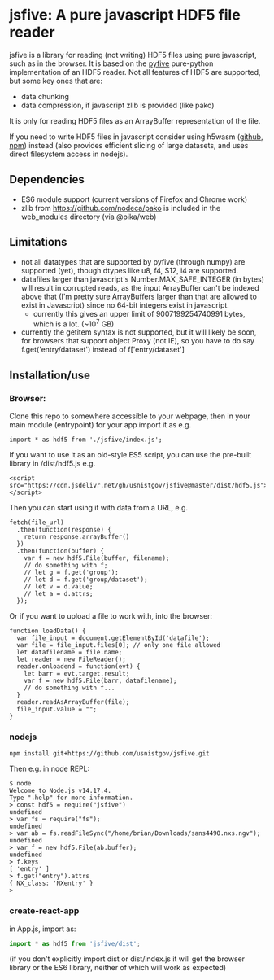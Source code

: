 # jsfive: A pure javascript HDF5 file reader

jsfive is a library for reading (not writing) HDF5 files using pure javascript, such as in the browser.  It is based on the [pyfive](https://github.com/jjhelmus/pyfive) pure-python implementation of an HDF5 reader.
Not all features of HDF5 are supported, but some key ones that are:

* data chunking
* data compression, if javascript zlib is provided (like pako)

It is only for reading HDF5 files as an ArrayBuffer representation of the file.

If you need to write HDF5 files in javascript consider using h5wasm ([github](https://github.com/usnistgov/h5wasm), [npm](https://www.npmjs.com/package/h5wasm)) instead (also provides efficient slicing of large datasets, and uses direct filesystem access in nodejs). 

## Dependencies
 * ES6 module support (current versions of Firefox and Chrome work)
 * zlib from https://github.com/nodeca/pako is included in the web_modules directory (via @pika/web)

## Limitations
* not all datatypes that are supported by pyfive (through numpy) are supported (yet), though dtypes like u8, f4, S12, i4 are supported.
* datafiles larger than javascript's Number.MAX_SAFE_INTEGER (in bytes) will result in corrupted reads, as the input ArrayBuffer can't be indexed above that (I'm pretty sure ArrayBuffers larger than that are allowed to exist in Javascript) since no 64-bit integers exist in javascript.  
    * currently this gives an upper limit of 9007199254740991 bytes, which is a lot. (~10<sup>7</sup> GB)
* currently the getitem syntax is not supported, but it will likely be soon, for browsers that support object Proxy (not IE), so you have to do say f.get('entry/dataset') instead of f['entry/dataset']

## Installation/use
### Browser:
Clone this repo to somewhere accessible to your webpage, then in your main module (entrypoint) for your app import it as e.g. 

    import * as hdf5 from './jsfive/index.js';

If you want to use it as an old-style ES5 script, you can use the pre-built library in /dist/hdf5.js e.g.

    <script src="https://cdn.jsdelivr.net/gh/usnistgov/jsfive@master/dist/hdf5.js"></script>
    
Then you can start using it with data from a URL, e.g. 

    fetch(file_url)
      .then(function(response) { 
        return response.arrayBuffer() 
      })
      .then(function(buffer) {
        var f = new hdf5.File(buffer, filename);
        // do something with f;
        // let g = f.get('group');
        // let d = f.get('group/dataset');
        // let v = d.value;
        // let a = d.attrs;
      });

Or if you want to upload a file to work with, into the browser:

    function loadData() {
      var file_input = document.getElementById('datafile');
      var file = file_input.files[0]; // only one file allowed
      let datafilename = file.name;
      let reader = new FileReader();
      reader.onloadend = function(evt) { 
        let barr = evt.target.result;
        var f = new hdf5.File(barr, datafilename);
        // do something with f...
      }
      reader.readAsArrayBuffer(file);
      file_input.value = "";
    }

### nodejs

    npm install git+https://github.com/usnistgov/jsfive.git

Then e.g. in node REPL:
```
$ node
Welcome to Node.js v14.17.4.
Type ".help" for more information.
> const hdf5 = require("jsfive")
undefined
> var fs = require("fs");
undefined
> var ab = fs.readFileSync("/home/brian/Downloads/sans4490.nxs.ngv");
undefined
> var f = new hdf5.File(ab.buffer);
undefined
> f.keys
[ 'entry' ]
> f.get("entry").attrs
{ NX_class: 'NXentry' }
> 
```

### create-react-app
in App.js, import as:
```js
import * as hdf5 from 'jsfive/dist';
```
 (if you don't explicitly import dist or dist/index.js it will get the browser library or the ES6 library, neither of which will work as expected)
